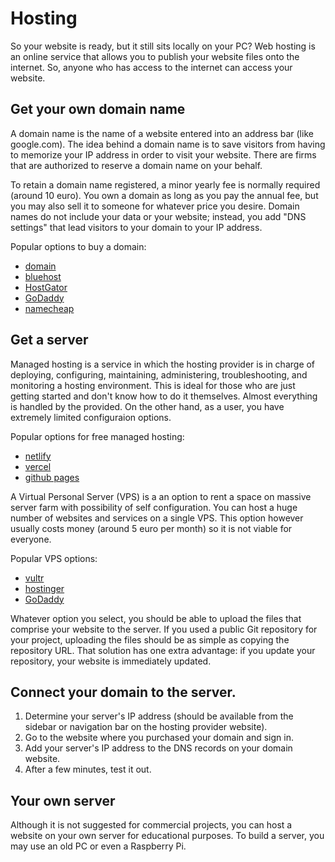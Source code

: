  # Hosting
 
So your website is ready, but it still sits locally on your PC? Web hosting is an online service that allows you to publish your website files onto the internet. So, anyone who has access to the internet can access your website.

## Get your own domain name
 
A domain name is the name of a website entered into an address bar (like google.com). The idea behind a domain name is to save visitors from having to memorize your IP address in order to visit your website. There are firms that are authorized to reserve a domain name on your behalf.

To retain a domain name registered, a minor yearly fee is normally required (around 10 euro). You own a domain as long as you pay the annual fee, but you may also sell it to someone for whatever price you desire. Domain names do not include your data or your website; instead, you add "DNS settings" that lead visitors to your domain to your IP address.

Popular options to buy a domain:
* <a href="https://www.domain.com/">domain</a>
* <a href="https://www.bluehost.com/">bluehost</a>
* <a href="https://www.hostgator.com/">HostGator</a>
* <a href="https://www.godaddy.com/">GoDaddy</a>
* <a href="https://www.namecheap.com/">namecheap</a>

## Get a server

Managed hosting is a service in which the hosting provider is in charge of deploying, configuring, maintaining, administering, troubleshooting, and monitoring a hosting environment. This is ideal for those who are just getting started and don't know how to do it themselves. Almost everything is handled by the provided. On the other hand, as a user, you have extremely limited configuraion options.

Popular options for free managed hosting:
* <a href="https://www.netlify.com/">netlify</a>
* <a href="https://www.netlify.com/">vercel</a>
* <a href="https://pages.github.com/">github pages</a>
 
A Virtual Personal Server (VPS) is a an option to rent a space on massive server farm with possibility of self configuration. You can host a huge number of websites and services on a single VPS. This option however usually costs money  (around 5 euro per month) so it is not viable for everyone.
 
Popular VPS options:
* <a href="https://www.vultr.com/">vultr</a>
* <a href="https://www.hostinger.com/vps-hosting">hostinger</a>
* <a href="https://www.godaddy.com/hosting/vserver">GoDaddy</a>
 
Whatever option you select, you should be able to upload the files that comprise your website to the server. If you used a public Git repository for your project, uploading the files should be as simple as copying the repository URL. That solution has one extra advantage: if you update your repository, your website is immediately updated.
 
## Connect your domain to the server.

1. Determine your server's IP address (should be available from the sidebar or navigation bar on the hosting provider website).
2. Go to the website where you purchased your domain and sign in.
3. Add your server's IP address to the DNS records on your domain website.
4. After a few minutes, test it out.

## Your own server
Although it is not suggested for commercial projects, you can host a website on your own server for educational purposes. To build a server, you may use an old PC or even a Raspberry Pi.
